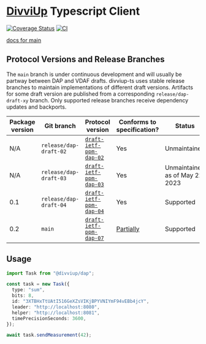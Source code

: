 # [DivviUp](https://divviup.org/) Typescript Client

[![Coverage Status](https://coveralls.io/repos/github/divviup/divviup-ts/badge.svg?branch=main)](https://coveralls.io/github/divviup/divviup-ts?branch=main)
[![CI](https://github.com/divviup/divviup-ts/actions/workflows/ci.yaml/badge.svg)](https://github.com/divviup/divviup-ts/actions/workflows/ci.yaml)

[docs for main](https://divviup.github.io/divviup-ts/)

## Protocol Versions and Release Branches

The `main` branch is under continuous development and will usually be partway between DAP and VDAF drafts. divviup-ts uses stable release branches to maintain implementations of different draft versions. Artifacts for some draft version are published from a corresponding `release/dap-draft-xy` branch. Only supported release branches receive dependency updates and backports.

| Package version | Git branch | Protocol version | Conforms to specification? | Status |
| --------------- | ---------- | ------------- | -------------------------- | ------ |
| N/A | `release/dap-draft-02` | [`draft-ietf-ppm-dap-02`][dap-02] | Yes | Unmaintained |
| N/A | `release/dap-draft-03` | [`draft-ietf-ppm-dap-03`][dap-03] | Yes | Unmaintained as of May 22, 2023 |
| 0.1 | `release/dap-draft-04` | [`draft-ietf-ppm-dap-04`][dap-04] | Yes | Supported |
| 0.2 | `main` | [`draft-ietf-ppm-dap-07`][dap-07] | [Partially][dap-07-issue] | Supported |

[dap-02]: https://datatracker.ietf.org/doc/draft-ietf-ppm-dap/02/
[dap-03]: https://datatracker.ietf.org/doc/draft-ietf-ppm-dap/03/
[dap-04]: https://datatracker.ietf.org/doc/draft-ietf-ppm-dap/04/
[dap-07]: https://datatracker.ietf.org/doc/draft-ietf-ppm-dap/07/
[dap-07-issue]: https://github.com/divviup/divviup-ts/issues/359

## Usage

```typescript
import Task from "@divviup/dap";

const task = new Task({
  type: "sum",
  bits: 8,
  id: "3XTBHxTtUAtI516GeXZsVIKjBPYVNIYmF94vEBb4jcY",
  leader: "http://localhost:8080",
  helper: "http://localhost:8081",
  timePrecisionSeconds: 3600,
});

await task.sendMeasurement(42);
```
